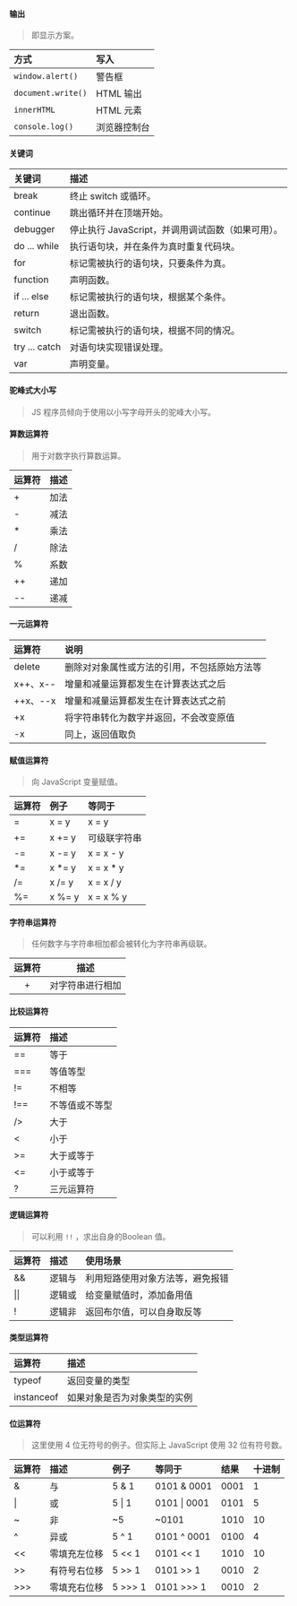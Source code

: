 #### 输出  
> 即显示方案。  

方式 | 写入 
:- | :- 
`window.alert()` | 警告框 
`document.write()` | HTML 输出 
`innerHTML` | HTML 元素 
`console.log()` | 浏览器控制台 

#### 关键词  

关键词 | 描述 
:- | :- 
break	| 终止 switch 或循环。
continue | 跳出循环并在顶端开始。
debugger | 停止执行 JavaScript，并调用调试函数（如果可用）。
do ... while | 执行语句块，并在条件为真时重复代码块。
for | 标记需被执行的语句块，只要条件为真。
function | 声明函数。
if ... else | 标记需被执行的语句块，根据某个条件。
return | 退出函数。
switch | 标记需被执行的语句块，根据不同的情况。
try ... catch | 对语句块实现错误处理。
var | 声明变量。

#### 驼峰式大小写  
> JS 程序员倾向于使用以小写字母开头的驼峰大小写。  

#### 算数运算符  
> 用于对数字执行算数运算。  

运算符 | 描述 
:- | :- 
\+ | 加法
\- | 减法
\* | 乘法
/ | 除法
% | 系数
++ | 递加
-- | 递减

#### 一元运算符  

运算符 | 说明 
:- | :- 
delete | 删除对对象属性或方法的引用，不包括原始方法等 
x++、x-- | 增量和减量运算都发生在计算表达式之后
++x、--x | 增量和减量运算都发生在计算表达式之前  
+x | 将字符串转化为数字并返回，不会改变原值  
-x | 同上，返回值取负     

#### 赋值运算符
> 向 JavaScript 变量赋值。  

运算符 | 例子 | 等同于
:- | :- | :- 
= | x = y | x = y
+= | x += y | 可级联字符串
-= | x -= y | x = x - y
\*= | x \*= y | x = x \* y
/= | x /= y | x = x / y
%= | x %= y | x = x % y

#### 字符串运算符  
> 任何数字与字符串相加都会被转化为字符串再级联。  

运算符 | 描述 
:-: | :-: 
\+ | 对字符串进行相加

#### 比较运算符  

运算符 | 描述 
:- | :- 
== | 等于
=== | 等值等型
!= | 不相等
!== | 不等值或不等型
/> | 大于
< | 小于
\>= | 大于或等于
<= | 小于或等于
? | 三元运算符

#### 逻辑运算符  
> 可以利用 `!!` ，求出自身的Boolean 值。  

运算符 | 描述 | 使用场景 
:- | :- | :- 
&& | 逻辑与 | 利用短路使用对象方法等，避免报错
\|\| | 逻辑或 | 给变量赋值时，添加备用值
! | 逻辑非 | 返回布尔值，可以自身取反等  

#### 类型运算符

运算符 | 描述 
:- | :- 
typeof | 返回变量的类型
instanceof | 如果对象是否为对象类型的实例

#### 位运算符  
> 这里使用 4 位无符号的例子。但实际上 JavaScript 使用 32 位有符号数。  

运算符 | 描述 | 例子 | 等同于 | 结果 | 十进制
:- | :- | :- | :- | :- | :- 
& | 与 | 5 & 1 | 0101 & 0001 | 0001 | 1
\| | 或 | 5 \| 1 | 0101 \| 0001 | 0101 | 5
~ | 非 | ~5 | ~0101 | 1010 | 10
^ | 异或 | 5 ^ 1 | 0101 ^ 0001 | 0100 | 4
<< | 零填充左位移 | 5 << 1 | 0101 << 1 | 1010 | 10
\>\> | 有符号右位移 | 5 >> 1 | 0101 >> 1 | 0010 | 2
\>\>\> | 零填充右位移 | 5 >>> 1 | 0101 >>> 1 | 0010 | 2













